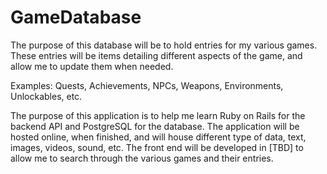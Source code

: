 # GameDatabase
The purpose of this database will be to hold entries for my various games.
These entries will be items detailing different aspects of the game, and allow me to update them when needed.

Examples: Quests, Achievements, NPCs, Weapons, Environments, Unlockables, etc.

The purpose of this application is to help me learn Ruby on Rails for the backend API and PostgreSQL for the database.
The application will be hosted online, when finished, and will house different type of data, text, images, videos, sound, etc.
The front end will be developed in [TBD] to allow me to search through the various games and their entries.
